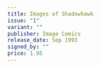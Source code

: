 ```yaml
---
title: Images of Shadowhawk
issue: "1"
variant: ""
publisher: Image Comics
release_date: Sep 1993
signed_by: ""
price: 1.95
---
```

